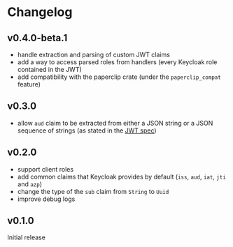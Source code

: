 # Changelog

## v0.4.0-beta.1

- handle extraction and parsing of custom JWT claims
- add a way to access parsed roles from handlers (every Keycloak role contained in the JWT)
- add compatibility with the paperclip crate (under the `paperclip_compat` feature)

## v0.3.0

- allow `aud` claim to be extracted from either a JSON string or a JSON sequence of strings (as stated in the [JWT spec](https://tools.ietf.org/html/rfc7519#section-4.1.3))

## v0.2.0

- support client roles
- add common claims that Keycloak provides by default (`iss`, `aud`, `iat`, `jti` and `azp`)
- change the type of the `sub` claim from `String` to `Uuid`
- improve debug logs

## v0.1.0

Initial release
